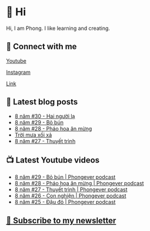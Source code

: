 # 👋 Hi

Hi, I am Phong. I like learning and creating.

## 🔗 Connect with me
[Youtube](https://www.youtube.com/@phongever "Youtube")

[Instagram](https://www.instagram.com/phongever "Instagram")

[Link](https://beacons.ai/phongever "Link")

## 📝 Latest blog posts

<!-- BLOG-POST-LIST:START -->
- [8 năm #30 - Hai người lạ](https://phongever.substack.com/p/8-nam-30-hai-nguoi-la)
- [8 năm #29 - Bỏ bún](https://phongever.substack.com/p/8-nam-29-bo-bun)
- [8 năm #28 - Pháo hoa ăn mừng](https://phongever.substack.com/p/8-nam-28-phao-hoa-an-mung)
- [Trời mưa xối xả](https://phongever.substack.com/p/troi-mua-xoi-xa)
- [8 năm #27 - Thuyết trình](https://phongever.substack.com/p/8-nam-27-thuyet-trinh)
<!-- BLOG-POST-LIST:END -->

## 📺 Latest Youtube videos

<!-- YOUTUBE-VIDEO-LIST:START -->
- [8 năm #29 - Bỏ bún | Phongever podcast](https://www.youtube.com/watch?v=XmVZkud7hT4)
- [8 năm #28 - Pháo hoa ăn mừng | Phongever podcast](https://www.youtube.com/watch?v=etSw-3P9Bo0)
- [8 năm #27 - Thuyết trình | Phongever podcast](https://www.youtube.com/watch?v=0kOgWZPGEpg)
- [8 năm #26 - Con nghiện | Phongever podcast](https://www.youtube.com/watch?v=tHyfKC1enmU)
- [8 năm #25 - Đậu đỏ | Phongever podcast](https://www.youtube.com/watch?v=x_yPplop0L0)
<!-- YOUTUBE-VIDEO-LIST:END -->

## [💌 Subscribe to my newsletter](https://phongever.substack.com/)
